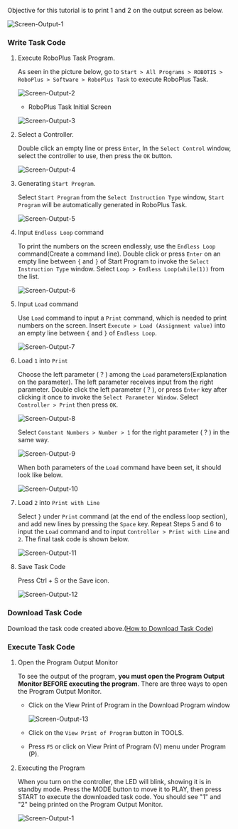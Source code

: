 Objective for this tutorial is to print 1 and 2 on the output screen as below.

![Screen-Output-1][img_011]

### Write Task Code

1. Execute RoboPlus Task Program.

    As seen in the picture below, go to `Start > All Programs > ROBOTIS > RoboPlus > Software > RoboPlus Task` to execute RoboPlus Task.

    ![Screen-Output-2][img_012]

   - RoboPlus Task Initial Screen

    ![Screen-Output-3][img_013]

2. Select a Controller.

    Double click an empty line or press `Enter`, In the `Select Control` window, select the controller to use, then press the `OK` button.

    ![Screen-Output-4][img_014]

3. Generating `Start Program`.

    Select `Start Program` from the `Select Instruction Type` window, `Start Program` will be automatically generated in RoboPlus Task.

    ![Screen-Output-5][img_015]

4. Input `Endless Loop` command

    To print the numbers on the screen endlessly, use the `Endless Loop` command(Create a command line).
    Double click or press `Enter` on an empty line between `{` and `}` of Start Program to invoke the `Select Instruction Type` window. Select `Loop > Endless Loop(while(1))` from the list.

    ![Screen-Output-6][img_016]

5. Input `Load` command

    Use `Load` command to input a `Print` command, which is needed to print numbers on the screen.
    Insert `Execute > Load (Assignment value)` into an empty line between `{` and `}` of `Endless Loop`.

    ![Screen-Output-7][img_017]

6. Load `1` into `Print`

    Choose the left parameter ( ? ) among the `Load` parameters(Explanation on the parameter).
    The left parameter receives input from the right parameter.
    Double click the left parameter ( ? ), or press `Enter` key after clicking it once to invoke the `Select Parameter Window`.
    Select `Controller > Print` then press `OK`.

    ![Screen-Output-8][img_018]

    Select `Constant Numbers > Number > 1` for the right parameter ( ? ) in the same way.

    ![Screen-Output-9][img_019]

    When both parameters of the `Load` command have been set, it should look like below.

    ![Screen-Output-10][img_020]

7. Load `2` into `Print with Line`

    Select `}` under `Print` command (at the end of the endless loop section), and add new lines by pressing the `Space` key. Repeat Steps 5 and 6 to input the `Load` command and to input  `Controller > Print with Line` and `2`. The final task code is shown below.

    ![Screen-Output-11][img_021]

8. Save Task Code

    Press Ctrl + S or the Save icon.

    ![Screen-Output-12][img_022]

### Download Task Code

Download the task code created above.([How to Download Task Code])

### Execute Task Code

1. Open the Program Output Monitor

    To see the output of the program, **you must open the Program Output Monitor BEFORE executing the program**.
    There are three ways to open the Program Output Monitor.

    - Click on the View Print of Program in the Download Program window

      ![Screen-Output-13][img_023]

    - Click on the `View Print of Program` button in TOOLS.
    - Press `F5` or click on View Print of Program (V)  menu under Program (P).

2. Executing the Program

    When you turn on the controller, the LED will blink, showing it is in standby mode.
    Press the MODE button to move it to PLAY, then press START to execute the downloaded task code.
    You should see "1" and "2" being printed on the Program Output Monitor.

    ![Screen-Output-1][img_011]

[How to Download Task Code]: /docs/en/faq/download_task_code/
[img_011]: /assets/images/edu/bioloid/bioloid_entry_tutorial_printscr_01.png
[img_012]: /assets/images/edu/bioloid/bioloid_entry_tutorial_printscr_02.png
[img_013]: /assets/images/edu/bioloid/bioloid_entry_tutorial_printscr_03.png
[img_014]: /assets/images/edu/bioloid/bioloid_entry_tutorial_printscr_04.png
[img_015]: /assets/images/edu/bioloid/bioloid_entry_tutorial_printscr_05.png
[img_016]: /assets/images/edu/bioloid/bioloid_entry_tutorial_printscr_06.png
[img_017]: /assets/images/edu/bioloid/bioloid_entry_tutorial_printscr_07.png
[img_018]: /assets/images/edu/bioloid/bioloid_entry_tutorial_printscr_08.png
[img_019]: /assets/images/edu/bioloid/bioloid_entry_tutorial_printscr_09.png
[img_020]: /assets/images/edu/bioloid/bioloid_entry_tutorial_printscr_10.png
[img_021]: /assets/images/edu/bioloid/bioloid_entry_tutorial_printscr_11.png
[img_022]: /assets/images/edu/bioloid/bioloid_entry_tutorial_printscr_12.png
[img_023]: /assets/images/edu/bioloid/bioloid_entry_tutorial_printscr_13.png
